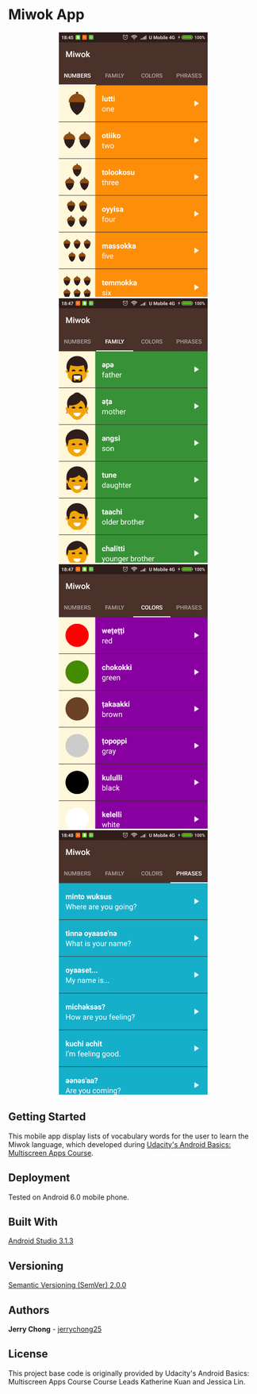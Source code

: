 # Miwok App

<p align="center">
  <img src="ScreenShotNumbers.png" alt="Miwok Language Screenshot Numbers"
       width="300" height="533">
  <img src="ScreenShotFamilyMembers.png" alt="Miwok Language Screenshot Family Members"
       width="300" height="533">
  <img src="ScreenShotColors.png" alt="Miwok Language Screenshot Colors"
       width="300" height="533">
  <img src="ScreenShotPhrases.png" alt="Miwok Language Screenshot Phrases"
       width="300" height="533">
</p>

## Getting Started

This mobile app display lists of vocabulary words for the user to learn the Miwok language, which developed during [Udacity's Android Basics: Multiscreen Apps Course](https://www.udacity.com/course/android-basics-multiscreen-apps--ud839).

## Deployment

Tested on Android 6.0 mobile phone.

## Built With

[Android Studio 3.1.3](https://developer.android.com/studio/) 

## Versioning

[Semantic Versioning (SemVer) 2.0.0](http://semver.org/)

## Authors

**Jerry Chong** - [jerrychong25](https://github.com/jerrychong25)

## License

This project base code is originally provided by Udacity's Android Basics: Multiscreen Apps Course Course Leads Katherine Kuan and Jessica Lin.
